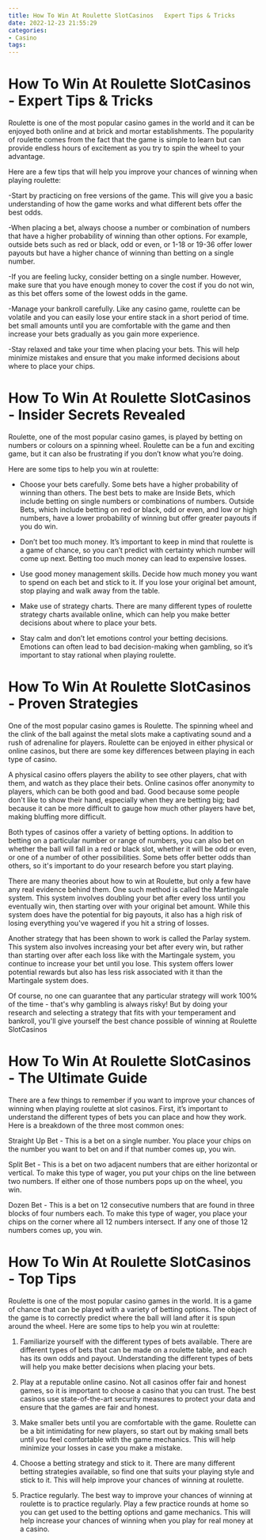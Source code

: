 ```yaml
---
title: How To Win At Roulette SlotCasinos   Expert Tips & Tricks
date: 2022-12-23 21:55:29
categories:
- Casino
tags:
---
```



#  How To Win At Roulette SlotCasinos - Expert Tips & Tricks

Roulette is one of the most popular casino games in the world and it can be enjoyed both online and at brick and mortar establishments. The popularity of roulette comes from the fact that the game is simple to learn but can provide endless hours of excitement as you try to spin the wheel to your advantage.

Here are a few tips that will help you improve your chances of winning when playing roulette:

-Start by practicing on free versions of the game. This will give you a basic understanding of how the game works and what different bets offer the best odds.

-When placing a bet, always choose a number or combination of numbers that have a higher probability of winning than other options. For example, outside bets such as red or black, odd or even, or 1-18 or 19-36 offer lower payouts but have a higher chance of winning than betting on a single number.

-If you are feeling lucky, consider betting on a single number. However, make sure that you have enough money to cover the cost if you do not win, as this bet offers some of the lowest odds in the game.

-Manage your bankroll carefully. Like any casino game, roulette can be volatile and you can easily lose your entire stack in a short period of time. bet small amounts until you are comfortable with the game and then increase your bets gradually as you gain more experience.

-Stay relaxed and take your time when placing your bets. This will help minimize mistakes and ensure that you make informed decisions about where to place your chips.

#  How To Win At Roulette SlotCasinos - Insider Secrets Revealed

 Roulette, one of the most popular casino games, is played by betting on numbers or colours on a spinning wheel. Roulette can be a fun and exciting game, but it can also be frustrating if you don’t know what you’re doing.

Here are some tips to help you win at roulette:

* Choose your bets carefully. Some bets have a higher probability of winning than others. The best bets to make are Inside Bets, which include betting on single numbers or combinations of numbers. Outside Bets, which include betting on red or black, odd or even, and low or high numbers, have a lower probability of winning but offer greater payouts if you do win.

* Don’t bet too much money. It’s important to keep in mind that roulette is a game of chance, so you can’t predict with certainty which number will come up next. Betting too much money can lead to expensive losses.

* Use good money management skills. Decide how much money you want to spend on each bet and stick to it. If you lose your original bet amount, stop playing and walk away from the table.

* Make use of strategy charts. There are many different types of roulette strategy charts available online, which can help you make better decisions about where to place your bets.

* Stay calm and don’t let emotions control your betting decisions. Emotions can often lead to bad decision-making when gambling, so it’s important to stay rational when playing roulette.

#  How To Win At Roulette SlotCasinos - Proven Strategies

One of the most popular casino games is Roulette. The spinning wheel and the clink of the ball against the metal slots make a captivating sound and a rush of adrenaline for players. Roulette can be enjoyed in either physical or online casinos, but there are some key differences between playing in each type of casino.

A physical casino offers players the ability to see other players, chat with them, and watch as they place their bets. Online casinos offer anonymity to players, which can be both good and bad. Good because some people don't like to show their hand, especially when they are betting big; bad because it can be more difficult to gauge how much other players have bet, making bluffing more difficult.

Both types of casinos offer a variety of betting options. In addition to betting on a particular number or range of numbers, you can also bet on whether the ball will fall in a red or black slot, whether it will be odd or even, or one of a number of other possibilities. Some bets offer better odds than others, so it's important to do your research before you start playing.

There are many theories about how to win at Roulette, but only a few have any real evidence behind them. One such method is called the Martingale system. This system involves doubling your bet after every loss until you eventually win, then starting over with your original bet amount. While this system does have the potential for big payouts, it also has a high risk of losing everything you've wagered if you hit a string of losses.

Another strategy that has been shown to work is called the Parlay system. This system also involves increasing your bet after every win, but rather than starting over after each loss like with the Martingale system, you continue to increase your bet until you lose. This system offers lower potential rewards but also has less risk associated with it than the Martingale system does.

Of course, no one can guarantee that any particular strategy will work 100% of the time - that's why gambling is always risky! But by doing your research and selecting a strategy that fits with your temperament and bankroll, you'll give yourself the best chance possible of winning at Roulette SlotCasinos

#  How To Win At Roulette SlotCasinos - The Ultimate Guide

There are a few things to remember if you want to improve your chances of winning when playing roulette at slot casinos. First, it’s important to understand the different types of bets you can place and how they work. Here is a breakdown of the three most common ones:

Straight Up Bet - This is a bet on a single number. You place your chips on the number you want to bet on and if that number comes up, you win.

Split Bet - This is a bet on two adjacent numbers that are either horizontal or vertical. To make this type of wager, you put your chips on the line between two numbers. If either one of those numbers pops up on the wheel, you win.

Dozen Bet - This is a bet on 12 consecutive numbers that are found in three blocks of four numbers each. To make this type of wager, you place your chips on the corner where all 12 numbers intersect. If any one of those 12 numbers comes up, you win.

#  How To Win At Roulette SlotCasinos - Top Tips

 Roulette is one of the most popular casino games in the world. It is a game of chance that can be played with a variety of betting options. The object of the game is to correctly predict where the ball will land after it is spun around the wheel. Here are some tips to help you win at roulette:

1) Familiarize yourself with the different types of bets available. There are different types of bets that can be made on a roulette table, and each has its own odds and payout. Understanding the different types of bets will help you make better decisions when placing your bets.

2) Play at a reputable online casino. Not all casinos offer fair and honest games, so it is important to choose a casino that you can trust. The best casinos use state-of-the-art security measures to protect your data and ensure that the games are fair and honest.

3) Make smaller bets until you are comfortable with the game. Roulette can be a bit intimidating for new players, so start out by making small bets until you feel comfortable with the game mechanics. This will help minimize your losses in case you make a mistake.

4) Choose a betting strategy and stick to it. There are many different betting strategies available, so find one that suits your playing style and stick to it. This will help improve your chances of winning at roulette.

5) Practice regularly. The best way to improve your chances of winning at roulette is to practice regularly. Play a few practice rounds at home so you can get used to the betting options and game mechanics. This will help increase your chances of winning when you play for real money at a casino.